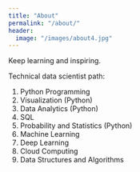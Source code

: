 ```yaml
---
title: "About"
permalink: "/about/"
header:
  image: "/images/about4.jpg"
---
```


Keep learning and inspiring.

Technical data scientist path:

1. Python Programming
2. Visualization (Python)
3. Data Analytics (Python)
4. SQL
5. Probability and Statistics (Python)
6. Machine Learning
7. Deep Learning
8. Cloud Computing
9. Data Structures and Algorithms

